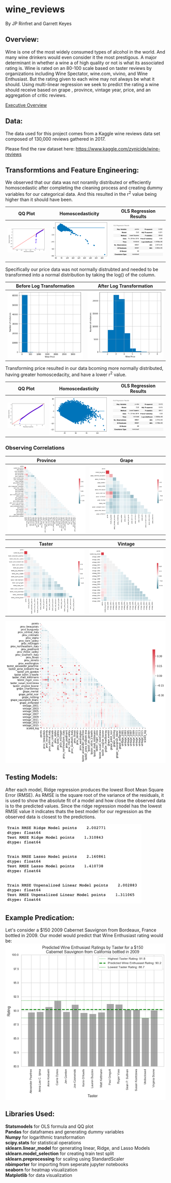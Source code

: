 # wine_reviews
By JP Rinfret and Garrett Keyes

## Overview:
Wine is one of the most widely consumed types of alcohol in the world. And many wine drinkers would even consider it the most prestigous. A major determinant in whether a wine a of high quality or not is what its associated rating is. Wine is rated on an 80-100 scale based on taster reviews by organizations including Wine Spectator, wine.com, vivino, and Wine Enthusiast. But the rating given to each wine may not always be what it should. Using multi-linear regression we seek to predict the rating a wine should receive based on grape , province, vintage year, price, and an aggregation of critic reviews. 

[Executive Overview](https://docs.google.com/presentation/d/16AflvwtjYgCDZ4M5CGoQz2o1lbqeyB5Cm6XoSGZy34k/edit?usp=sharing)

## Data:
The data used for this project comes from a Kaggle wine reviews data set composed of 130,000 reviews gathered in 2017.

Please find the raw dataset here: https://www.kaggle.com/zynicide/wine-reviews

## Transformtions and Feature Engineering:
We observed that our data was not noramlly distributed or effeciently homoscedastic after completing the cleaning process and creating dummy variables for our categorical data. And this resulted in the r<sup>2</sup> value being higher than it should have been.

QQ Plot             |  Homoscedasticity    | OLS Regression Results
:-------------------------:|:-------------------------:|:-------------------------:
![alt test](graphs/pre_log_normality.png)  |  ![alt_text](graphs/pre_log_homoscedasticity.png)   | ![alt test](graphs/pre_log_ols.png)

Specifically our price data was not normally distrubted and needed to be transformed into a normal distribution by taking the log() of the column. 
 
 Before Log Transformation             |  After Log Transformation
:-------------------------:|:-------------------------:
![alt test](graphs/pre_log_price.png)  |  ![alt_text](graphs/post_log_price.png)

Transforming price resulted in our data bcoming more normally distributed, having greater homoscedacity, and have a lower r<sup>2</sup> value. 

QQ Plot             |  Homoscedasticity    | OLS Regression Results
:-------------------------:|:-------------------------:|:-------------------------:
![alt test](graphs/post_log_normality.png)  |  ![alt_text](graphs/post_log_homoscedasticity.png)   | ![alt test](graphs/post_log_ols.png)

### Observing Correlations 
Province             |  Grape   
:-------------------------:|:-------------------------:
![alt test](graphs/provinces_heatmap.png) | ![alt test](graphs/grapes_heatmap.png)

Taster             |  Vintage   
:-------------------------:|:-------------------------:
![alt test](graphs/taster_heatmap.png) | ![alt test](graphs/vintages_heatmap.png)

![alt test](graphs/all_data_heatmap.png)

## Testing Models:
After each model, Ridge regression produces the lowest Root Mean Square Error (RMSE). As RMSE is the square root of the variance of the residuals, it is used to show the absolute fit of a model and how close the observed data is to the predicted values. Since the ridge regression model has the lowest RMSE value it indicates thats the best model for our regression as the observed data is closest to the predictions. 

![alt test](graphs/ridge_lasso_regression.png)

## Example Predication:
Let's consider a $150 2009 Cabernet Sauvignon from Bordeaux, France bottled in 2009. Our model would predict that Wine Enthusiast rating would be:  
![alt test](graphs/example.png)


## Libraries Used:
**Statsmodels** for OLS formula and QQ plot<br /> 
**Pandas** for dataframes and generating dummy variables<br /> 
**Numpy** for logarithmic transformation<br /> 
**scipy.stats** for statistical operations<br /> 
**sklearn.linear_model** for generating linear, Ridge, and Lasso Models<br /> 
**sklearn.model_selection** for creating train test split<br /> 
**sklearn.preprocessing** for scaling using StandardScaler<br /> 
**nbimporter** for importing from seperate jupyter notebooks<br /> 
**seaborn** for heatmap visualization<br /> 
**Matplotlib** for data visualization<br /> 
